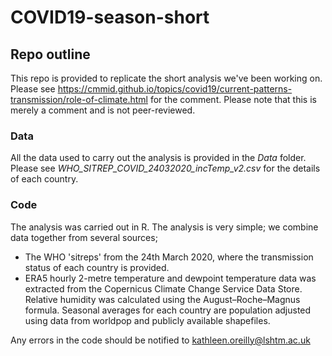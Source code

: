 # COVID19-season-short

## Repo outline

This repo is provided to replicate the short analysis we've been working on. Please see https://cmmid.github.io/topics/covid19/current-patterns-transmission/role-of-climate.html for the comment. Please note that this is merely a comment and is not peer-reviewed.

### Data

All the data used to carry out the analysis is provided in the _Data_ folder. Please see _WHO_SITREP_COVID_24032020_incTemp_v2.csv_ for the details of each country.

### Code

The analysis was carried out in R. The analysis is very simple; we combine data together from several sources;
- The WHO 'sitreps' from the 24th March 2020, where the transmission status of each country is provided.
- ERA5 hourly 2-metre temperature and dewpoint temperature data was extracted from the Copernicus Climate Change Service Data Store. Relative humidity was calculated using the August–Roche–Magnus formula. Seasonal averages for each country are population adjusted using data from worldpop and publicly available shapefiles.

Any errors in the code should be notified to kathleen.oreilly@lshtm.ac.uk